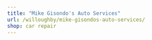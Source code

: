 ```yaml
---
title: "Mike Gisondo's Auto Services"
url: /willoughby/mike-gisondos-auto-services/
shop: car repair
---
```

